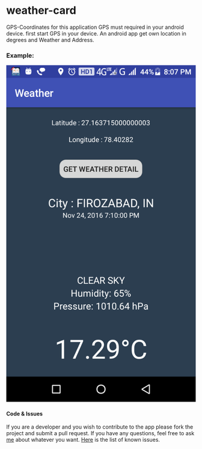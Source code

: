 # weather-card

GPS-Coordinates
for this application GPS must required in your android device.
first start GPS in your device.
An android app get own location in degrees and Weather and Address.

### Example:

![Screenshots](/screenshots/Screenshot_2016-11-24-20-07-05.png)


#### Code & Issues
If you are a developer and you wish to contribute to the app please fork the project
and submit a pull request.
If you have any questions, feel free to ask [me](mailto:rahulnitsxr@gmail.com) about whatever you want.
[Here](https://github.com/rahulworld/weather-card/issues) is the list of known issues.



